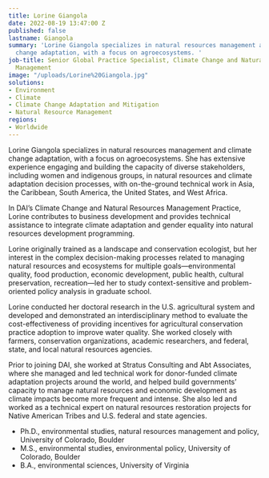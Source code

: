 ```yaml
---
title: Lorine Giangola
date: 2022-08-19 13:47:00 Z
published: false
lastname: Giangola
summary: 'Lorine Giangola specializes in natural resources management and climate
  change adaptation, with a focus on agroecosystems. '
job-title: Senior Global Practice Specialist, Climate Change and Natural Resources
  Management
image: "/uploads/Lorine%20Giangola.jpg"
solutions:
- Environment
- Climate
- Climate Change Adaptation and Mitigation
- Natural Resource Management
regions:
- Worldwide
---
```


Lorine Giangola specializes in natural resources management and climate change adaptation, with a focus on agroecosystems. She has extensive experience engaging and building the capacity of diverse stakeholders, including women and indigenous groups, in natural resources and climate adaptation decision processes, with on-the-ground technical work in Asia, the Caribbean, South America, the United States, and West Africa.

In DAI’s Climate Change and Natural Resources Management Practice, Lorine contributes to business development and provides technical assistance to integrate climate adaptation and gender equality into natural resources development programming.
 
Lorine originally trained as a landscape and conservation ecologist, but her interest in the complex decision-making processes related to managing natural resources and ecosystems for multiple goals—environmental quality, food production, economic development, public health, cultural preservation, recreation—led her to study context-sensitive and problem-oriented policy analysis in graduate school.
 
Lorine conducted her doctoral research in the U.S. agricultural system and developed and demonstrated an interdisciplinary method to evaluate the cost-effectiveness of providing incentives for agricultural conservation practice adoption to improve water quality. She worked closely with farmers, conservation organizations, academic researchers, and federal, state, and local natural resources agencies.
 
Prior to joining DAI, she worked at Stratus Consulting and Abt Associates, where she managed and led technical work for donor-funded climate adaptation projects around the world, and helped build governments’ capacity to manage natural resources and economic development as climate impacts become more frequent and intense. She also led and worked as a technical expert on natural resources restoration projects for Native American Tribes and U.S. federal and state agencies.
  
* Ph.D., environmental studies, natural resources management and policy, University of Colorado, Boulder
* M.S., environmental studies, environmental policy, University of Colorado, Boulder
* B.A., environmental sciences, University of Virginia